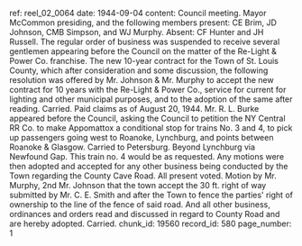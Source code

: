 ref: reel_02_0064
date: 1944-09-04
content: Council meeting. Mayor McCommon presiding, and the following members present: CE Brim, JD Johnson, CMB Simpson, and WJ Murphy. Absent: CF Hunter and JH Russell. The regular order of business was suspended to receive several gentlemen appearing before the Council on the matter of the Re-Light & Power Co. franchise. The new 10-year contract for the Town of St. Louis County, which after consideration and some discussion, the following resolution was offered by Mr. Johnson & Mr. Murphy to accept the new contract for 10 years with the Re-Light & Power Co., service for current for lighting and other municipal purposes, and to the adoption of the same after reading. Carried. Paid claims as of August 20, 1944. Mr. R. L. Burke appeared before the Council, asking the Council to petition the NY Central RR Co. to make Appomattox a conditional stop for trains No. 3 and 4, to pick up passengers going west to Roanoke, Lynchburg, and points between Roanoke & Glasgow. Carried to Petersburg. Beyond Lynchburg via Newfound Gap. This train no. 4 would be as requested. Any motions were then adopted and accepted for any other business being conducted by the Town regarding the County Cave Road. All present voted. Motion by Mr. Murphy, 2nd Mr. Johnson that the town accept the 30 ft. right of way submitted by Mr. C. E. Smith and after the Town to fence the parties' right of ownership to the line of the fence of said road. And all other business, ordinances and orders read and discussed in regard to County Road and are hereby adopted. Carried.
chunk_id: 19560
record_id: 580
page_number: 1

